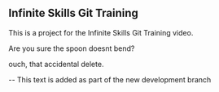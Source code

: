 ## Infinite Skills Git Training

This is a project for the Infinite Skills Git Training video.

Are you sure the spoon doesnt bend?

ouch, that accidental delete.

-- This text is added as part of the new development branch